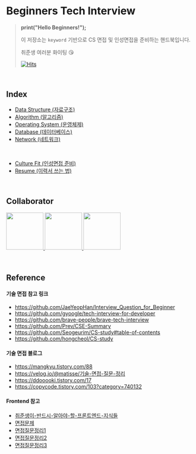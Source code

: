 # Beginners Tech Interview

> **print("Hello Beginners!");**   
>
> 이 저장소는 `keyword` 기반으로 CS 면접 및 인성면접을 준비하는 핸드북입니다.   
> 
> 취준생 여러분 화이팅 😘
> 
> [![Hits](https://hits.seeyoufarm.com/api/count/incr/badge.svg?url=https://github.com/Egolper/beginners-tech-interview&count_bg=%23888888&title_bg=%23555555&icon=&icon_color=%23E7E7E7&title=hits&edge_flat=false)](https://hits.seeyoufarm.com)

<br>

## Index

- [Data Structure (자료구조)](./data-structure/README.md)
- [Algorithm (알고리즘)](./algorithm/README.md)
- [Operating System (운영체제)](./operating-system/README.md)
- [Database (데이터베이스)](./database/README.md)
- [Network (네트워크)]()

<br>

- [Culture Fit (인성면접 준비)]()
- [Resume (이력서 쓰는 법)]()

<br>

## Collaborator

<p>
<a href="https://github.com/bepyan">
  <img src="https://github.com/bepyan.png" width="100">
</a>
<a href="https://github.com/ondal1997">
  <img src="https://github.com/ondal1997.png" width="100">
</a>
<a href="https://github.com/RokwonK">
  <img src="https://github.com/RokwonK.png" width="100">
</a>
</p>

<br>

## Reference

#### 기술 면접 참고 링크
- https://github.com/JaeYeopHan/Interview_Question_for_Beginner
- https://github.com/gyoogle/tech-interview-for-developer
- https://github.com/brave-people/brave-tech-interview
- https://github.com/Prev/CSE-Summary
- https://github.com/Seogeurim/CS-study#table-of-contents  
- https://github.com/hongcheol/CS-study

#### 기술 면접 블로그
- https://mangkyu.tistory.com/88
- https://velog.io/@matisse/기술-면접-질문-정리
- https://ddooooki.tistory.com/17
- https://copycode.tistory.com/103?category=740132


#### Frontend 참고
- [취준생이-반드시-알아야-할-프론트엔드-지식들](https://github.com/baeharam/Must-Know-About-Frontend#%EC%B7%A8%EC%A4%80%EC%83%9D%EC%9D%B4-%EB%B0%98%EB%93%9C%EC%8B%9C-%EC%95%8C%EC%95%84%EC%95%BC-%ED%95%A0-%ED%94%84%EB%A1%A0%ED%8A%B8%EC%97%94%EB%93%9C-%EC%A7%80%EC%8B%9D%EB%93%A4)
- [면접문제](https://velog.io/@cjy0029/%ED%94%84%EB%A1%A0%ED%8A%B8%EC%97%94%EB%93%9C-%EB%A9%B4%EC%A0%91-%EB%AC%B8%EC%A0%9C-1%ED%83%84)
- [면접질문정리1](https://realmojo.tistory.com/300)
- [면접질문정리2](https://velog.io/@ansrjsdn/%ED%94%84%EB%A1%A0%ED%8A%B8%EC%97%94%EB%93%9C-%EB%A9%B4%EC%A0%91-%EC%A7%88%EB%AC%B8-%EC%A0%95%EB%A6%AC)
- [면접질문정리3](https://sunnykim91.tistory.com/121)
